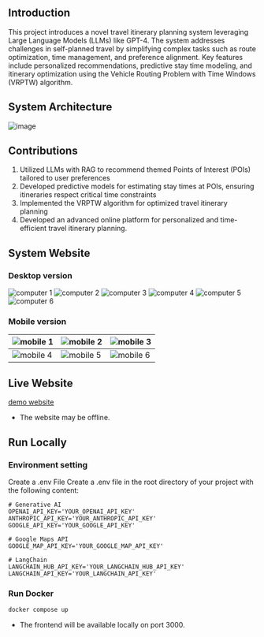 ## Introduction
This project introduces a novel travel itinerary planning system leveraging Large Language Models (LLMs) like GPT-4. The system addresses challenges in self-planned travel by simplifying complex tasks such as route optimization, time management, and preference alignment. Key features include personalized recommendations, predictive stay time modeling, and itinerary optimization using the Vehicle Routing Problem with Time Windows (VRPTW) algorithm.

## System Architecture
![image](https://github.com/user-attachments/assets/95264cd2-dd9d-4b99-a1df-2d2a3fa5f965)

## Contributions
1. Utilized LLMs with RAG to recommend themed Points of Interest (POIs) tailored to user preferences
2. Developed predictive models for estimating stay times at POIs, ensuring itineraries respect critical time constraints
3. Implemented the VRPTW algorithm for optimized travel itinerary planning
4. Developed an advanced online platform for personalized and time-efficient travel itinerary planning.

## System Website
### Desktop version
![computer 1](https://github.com/user-attachments/assets/84557442-5843-4ae4-9bbe-9b4d20631591)
![computer 2](https://github.com/user-attachments/assets/cbcfc321-d6ab-4932-aaeb-aa4a9eaed621)
![computer 3](https://github.com/user-attachments/assets/ee30290a-287c-4771-9398-1087ab56d5df)
![computer 4](https://github.com/user-attachments/assets/9015a93d-fd9f-429f-bc0d-d81c0f28947f)
![computer 5](https://github.com/user-attachments/assets/4aacfdc6-4f33-4936-acb1-3a2e1e352ca5)
![computer 6](https://github.com/user-attachments/assets/ad22941f-7907-40a8-b5ce-7b21499258ca)

### Mobile version
| ![mobile 1](https://github.com/user-attachments/assets/5983dc6b-234c-4585-bbb1-364307038704) | ![mobile 2](https://github.com/user-attachments/assets/1fc9085a-5f7d-4e26-bdd0-41f341b728fa) | ![mobile 3](https://github.com/user-attachments/assets/b2bd59ad-a421-4477-b99c-236dc9f65ba6) |
|---|---|---|
| ![mobile 4](https://github.com/user-attachments/assets/108bf84a-13b1-4bea-8488-c1571455bb34) | ![mobile 5](https://github.com/user-attachments/assets/8be494b5-7ad1-4dc1-b3e9-90e19e0446ea) | ![mobile 6](https://github.com/user-attachments/assets/3acfc7b1-ee43-48b8-a2c9-38f6858a08cb) |

## Live Website
[demo website](https://isheng.xyz/)
* The website may be offline.

## Run Locally

### Environment setting
Create a .env File
Create a .env file in the root directory of your project with the following content:
```env
# Generative AI
OPENAI_API_KEY='YOUR_OPENAI_API_KEY'
ANTHROPIC_API_KEY='YOUR_ANTHROPIC_API_KEY'
GOOGLE_API_KEY='YOUR_GOOGLE_API_KEY'

# Google Maps API
GOOGLE_MAP_API_KEY='YOUR_GOOGLE_MAP_API_KEY'

# LangChain
LANGCHAIN_HUB_API_KEY='YOUR_LANGCHAIN_HUB_API_KEY'
LANGCHAIN_API_KEY='YOUR_LANGCHAIN_API_KEY'
```
### Run Docker
```bash
docker compose up
```
* The frontend will be available locally on port 3000.


